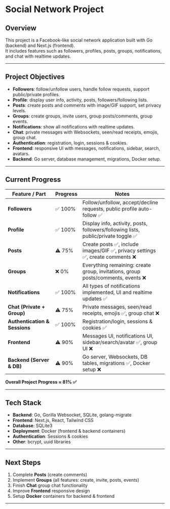 # Social Network Project

## Overview
This project is a Facebook-like social network application built with Go (backend) and Next.js (frontend).  
It includes features such as followers, profiles, posts, groups, notifications, and chat with realtime updates.

---

## Project Objectives
- **Followers**: follow/unfollow users, handle follow requests, support public/private profiles.
- **Profile**: display user info, activity, posts, followers/following lists.
- **Posts**: create posts and comments with image/GIF support, set privacy levels.
- **Groups**: create groups, invite users, group posts/comments, group events.
- **Notifications**: show all notifications with realtime updates.
- **Chat**: private messages with Websockets, seen/read receipts, emojis, group chat.
- **Authentication**: registration, login, sessions & cookies.
- **Frontend**: responsive UI with messages, notifications, sidebar, search, avatars.
- **Backend**: Go server, database management, migrations, Docker setup.

---

## Current Progress

| Feature / Part             | Progress | Notes |
|-----------------------------|----------|-------|
| **Followers**              | ✅ 100%  | Follow/unfollow, accept/decline requests, public profile auto-follow ✅ |
| **Profile**                | ✅ 100%  | Display info, activity, posts, followers/following lists, public/private toggle ✅ |
| **Posts**                  | ⚠️ 75%   | Create posts ✅, include images/GIF ✅, privacy settings ✅, create comments ❌ |
| **Groups**                 | ❌ 0%    | Everything remaining: create group, invitations, group posts/comments, events ❌ |
| **Notifications**          | ✅ 100%  | All types of notifications implemented, UI and realtime updates ✅ |
| **Chat (Private + Group)** | ⚠️ 75% | Private messages, seen/read receipts, emojis ✅, group chat ❌ |
| **Authentication & Sessions** | ✅ 100% | Registration/login, sessions & cookies ✅ |
| **Frontend**               | ⚠️ 90%   | Messages UI, notifications UI, sidebar/search/avatar ✅, group UI ❌ |
| **Backend (Server & DB)**  | ⚠️ 90%  | Go server, Websockets, DB tables, migrations ✅, Docker setup ❌ |

**Overall Project Progress ≈ 81% ✅**

---

## Tech Stack
- **Backend**: Go, Gorilla Websocket, SQLite, golang-migrate
- **Frontend**: Next.js, React, Tailwind CSS
- **Database**: SQLite3
- **Deployment**: Docker (frontend & backend containers)
- **Authentication**: Sessions & cookies
- **Other**: bcrypt, uuid libraries

---

## Next Steps
1. Complete **Posts** (create comments)  
2. Implement **Groups** (all features: create, invite, posts, events)  
3. Finish **Chat** group chat functionality  
4. Improve **Frontend** responsive design  
5. Setup **Docker** containers for backend & frontend  

---

